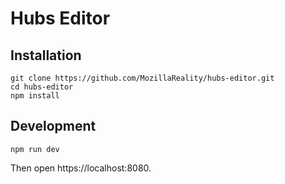 # Hubs Editor

## Installation

```
git clone https://github.com/MozillaReality/hubs-editor.git
cd hubs-editor
npm install
```

## Development

```
npm run dev
```

Then open https://localhost:8080.
